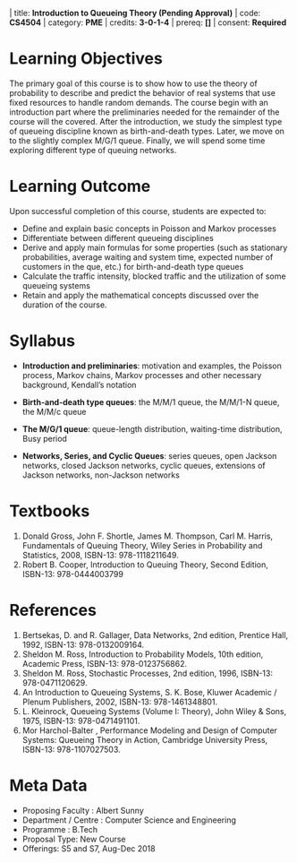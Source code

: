 | title: **Introduction to Queueing Theory (Pending Approval)**
| code: **CS4504**
| category: **PME**
| credits: **3-0-1-4**
| prereq: **[]**
| consent: **Required**

# Learning Objectives

The primary goal of this course is to show how to use the theory of probability to describe and predict the behavior of real systems that use fixed resources to handle random demands. The course begin with an introduction part where the preliminaries needed for the remainder of the course will the covered. After the introduction, we study the simplest type of queueing discipline known as birth-and-death types. Later, we move on to the slightly complex M/G/1 queue. Finally, we will spend some time exploring different type of queuing networks. 


# Learning Outcome

Upon successful completion of this course, students are expected to:

* Define and explain basic concepts in Poisson and Markov processes
* Differentiate between different queueing disciplines
* Derive and apply main formulas for some properties (such as stationary probabilities, average waiting and system time, expected number of customers in the que, etc.) for birth-and-death type queues
* Calculate the traffic intensity, blocked traffic and the utilization of some queueing systems
* Retain and apply the mathematical concepts discussed over the duration of the course.

# Syllabus

* **Introduction and preliminaries**: motivation and examples, the Poisson process, Markov chains, Markov processes and other necessary background, Kendall’s notation

* **Birth-and-death type queues**: the M/M/1 queue, the M/M/1-N queue, the M/M/c queue 

* **The M/G/1 queue**: queue-length distribution, waiting-time distribution, Busy period 

* **Networks, Series, and Cyclic Queues**:  series queues, open Jackson networks, closed Jackson networks, cyclic queues, extensions of Jackson networks, non-Jackson networks 

# Textbooks
1. Donald Gross, John F. Shortle, James M. Thompson, Carl M. Harris, Fundamentals of Queuing Theory, Wiley Series in Probability and Statistics, 2008, ISBN-13: 978-1118211649.
2. Robert B. Cooper, Introduction to Queuing Theory, Second Edition, ISBN-13: 978-0444003799

# References
1. Bertsekas, D. and R. Gallager, Data Networks, 2nd edition, Prentice Hall, 1992, ISBN-13: 978-0132009164.
2. Sheldon M. Ross, Introduction to Probability Models, 10th edition, Academic Press, ISBN-13: 978-0123756862.
3. Sheldon M. Ross, Stochastic Processes, 2nd edition, 1996, ISBN-13: 978-0471120629.
4. An Introduction to Queueing Systems, S. K. Bose, Kluwer Academic / Plenum Publishers, 2002, ISBN-13: 978-1461348801.
5. L. Kleinrock, Queueing Systems (Volume I: Theory),  John Wiley & Sons, 1975, ISBN-13: 978-0471491101.
6. Mor Harchol-Balter , Performance Modeling and Design of Computer Systems: Queueing Theory in Action, Cambridge University Press, ISBN-13: 978-1107027503.



# Meta Data 
* Proposing Faculty : Albert Sunny
* Department / Centre : Computer Science and Engineering
* Programme : B.Tech
* Proposal Type: New Course
* Offerings: S5 and S7, Aug-Dec 2018

